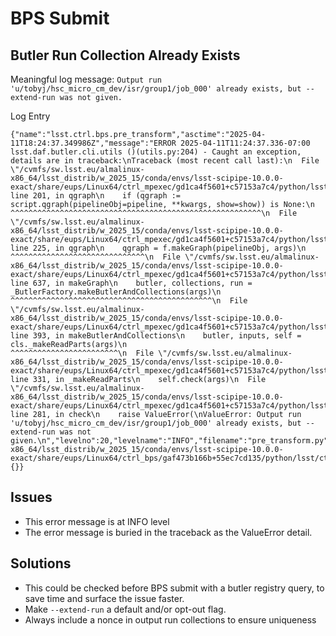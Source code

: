 
# BPS Submit

## Butler Run Collection Already Exists

Meaningful log message: `Output run 'u/tobyj/hsc_micro_cm_dev/isr/group1/job_000' already exists, but --extend-run was not given.`

Log Entry
```
{"name":"lsst.ctrl.bps.pre_transform","asctime":"2025-04-11T18:24:37.349986Z","message":"ERROR 2025-04-11T11:24:37.336-07:00 lsst.daf.butler.cli.utils ()(utils.py:204) - Caught an exception, details are in traceback:\nTraceback (most recent call last):\n  File \"/cvmfs/sw.lsst.eu/almalinux-x86_64/lsst_distrib/w_2025_15/conda/envs/lsst-scipipe-10.0.0-exact/share/eups/Linux64/ctrl_mpexec/gd1ca4f5601+c57153a7c4/python/lsst/ctrl/mpexec/cli/cmd/commands.py\", line 201, in qgraph\n    if (qgraph := script.qgraph(pipelineObj=pipeline, **kwargs, show=show)) is None:\n                  ^^^^^^^^^^^^^^^^^^^^^^^^^^^^^^^^^^^^^^^^^^^^^^^^^^^^^^^^\n  File \"/cvmfs/sw.lsst.eu/almalinux-x86_64/lsst_distrib/w_2025_15/conda/envs/lsst-scipipe-10.0.0-exact/share/eups/Linux64/ctrl_mpexec/gd1ca4f5601+c57153a7c4/python/lsst/ctrl/mpexec/cli/script/qgraph.py\", line 225, in qgraph\n    qgraph = f.makeGraph(pipelineObj, args)\n             ^^^^^^^^^^^^^^^^^^^^^^^^^^^^^^\n  File \"/cvmfs/sw.lsst.eu/almalinux-x86_64/lsst_distrib/w_2025_15/conda/envs/lsst-scipipe-10.0.0-exact/share/eups/Linux64/ctrl_mpexec/gd1ca4f5601+c57153a7c4/python/lsst/ctrl/mpexec/cmdLineFwk.py\", line 637, in makeGraph\n    butler, collections, run = _ButlerFactory.makeButlerAndCollections(args)\n                               ^^^^^^^^^^^^^^^^^^^^^^^^^^^^^^^^^^^^^^^^^^^^^\n  File \"/cvmfs/sw.lsst.eu/almalinux-x86_64/lsst_distrib/w_2025_15/conda/envs/lsst-scipipe-10.0.0-exact/share/eups/Linux64/ctrl_mpexec/gd1ca4f5601+c57153a7c4/python/lsst/ctrl/mpexec/cmdLineFwk.py\", line 393, in makeButlerAndCollections\n    butler, inputs, self = cls._makeReadParts(args)\n                           ^^^^^^^^^^^^^^^^^^^^^^^^\n  File \"/cvmfs/sw.lsst.eu/almalinux-x86_64/lsst_distrib/w_2025_15/conda/envs/lsst-scipipe-10.0.0-exact/share/eups/Linux64/ctrl_mpexec/gd1ca4f5601+c57153a7c4/python/lsst/ctrl/mpexec/cmdLineFwk.py\", line 331, in _makeReadParts\n    self.check(args)\n  File \"/cvmfs/sw.lsst.eu/almalinux-x86_64/lsst_distrib/w_2025_15/conda/envs/lsst-scipipe-10.0.0-exact/share/eups/Linux64/ctrl_mpexec/gd1ca4f5601+c57153a7c4/python/lsst/ctrl/mpexec/cmdLineFwk.py\", line 281, in check\n    raise ValueError(\nValueError: Output run 'u/tobyj/hsc_micro_cm_dev/isr/group1/job_000' already exists, but --extend-run was not given.\n","levelno":20,"levelname":"INFO","filename":"pre_transform.py","pathname":"/cvmfs/sw.lsst.eu/almalinux-x86_64/lsst_distrib/w_2025_15/conda/envs/lsst-scipipe-10.0.0-exact/share/eups/Linux64/ctrl_bps/gaf473b166b+55ec7cd135/python/lsst/ctrl/bps/pre_transform.py","lineno":123,"funcName":"execute","process":4160304,"processName":"MainProcess","MDC":{}}
```

Issues
------
- This error message is at INFO level
- The error message is buried in the traceback as the ValueError detail.

Solutions
---------
- This could be checked before BPS submit with a butler registry query, to save time and surface the issue faster.
- Make `--extend-run` a default and/or opt-out flag.
- Always include a nonce in output run collections to ensure uniqueness
